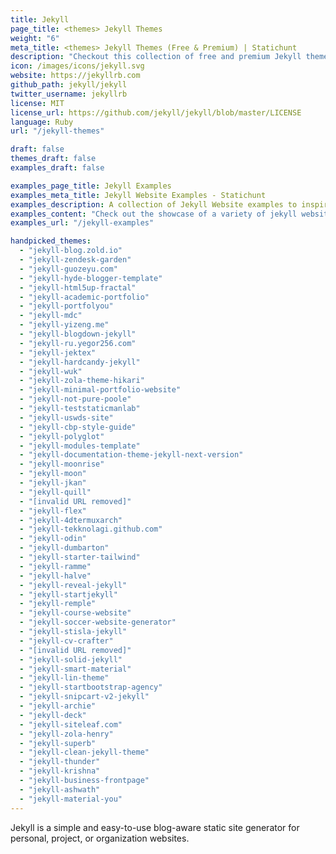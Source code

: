 ```yaml
---
title: Jekyll
page_title: <themes> Jekyll Themes
weight: "6"
meta_title: <themes> Jekyll Themes (Free & Premium) | Statichunt
description: "Checkout this collection of free and premium Jekyll themes to jumpstart your next Jekyll project."
icon: /images/icons/jekyll.svg
website: https://jekyllrb.com
github_path: jekyll/jekyll
twitter_username: jekyllrb
license: MIT
license_url: https://github.com/jekyll/jekyll/blob/master/LICENSE
language: Ruby
url: "/jekyll-themes"

draft: false
themes_draft: false
examples_draft: false

examples_page_title: Jekyll Examples
examples_meta_title: Jekyll Website Examples - Statichunt
examples_description: A collection of Jekyll Website examples to inspire the creation of your next web Project.
examples_content: "Check out the showcase of a variety of jekyll website examples. Get inspired about building your next web project on the Jekyll static site generator"
examples_url: "/jekyll-examples"

handpicked_themes:
  - "jekyll-blog.zold.io"
  - "jekyll-zendesk-garden"
  - "jekyll-guozeyu.com"
  - "jekyll-hyde-blogger-template"
  - "jekyll-html5up-fractal"
  - "jekyll-academic-portfolio"
  - "jekyll-portfolyou"
  - "jekyll-mdc"
  - "jekyll-yizeng.me"
  - "jekyll-blogdown-jekyll"
  - "jekyll-ru.yegor256.com"
  - "jekyll-jektex"
  - "jekyll-hardcandy-jekyll"
  - "jekyll-wuk"
  - "jekyll-zola-theme-hikari"
  - "jekyll-minimal-portfolio-website"
  - "jekyll-not-pure-poole"
  - "jekyll-teststaticmanlab"
  - "jekyll-uswds-site"
  - "jekyll-cbp-style-guide"
  - "jekyll-polyglot"
  - "jekyll-modules-template"
  - "jekyll-documentation-theme-jekyll-next-version"
  - "jekyll-moonrise"
  - "jekyll-moon"
  - "jekyll-jkan"
  - "jekyll-quill"
  - "[invalid URL removed]"
  - "jekyll-flex"
  - "jekyll-4dtermuxarch"
  - "jekyll-tekknolagi.github.com"
  - "jekyll-odin"
  - "jekyll-dumbarton"
  - "jekyll-starter-tailwind"
  - "jekyll-ramme"
  - "jekyll-halve"
  - "jekyll-reveal-jekyll"
  - "jekyll-startjekyll"
  - "jekyll-remple"
  - "jekyll-course-website"
  - "jekyll-soccer-website-generator"
  - "jekyll-stisla-jekyll"
  - "jekyll-cv-crafter"
  - "[invalid URL removed]"
  - "jekyll-solid-jekyll"
  - "jekyll-smart-material"
  - "jekyll-lin-theme"
  - "jekyll-startbootstrap-agency"
  - "jekyll-snipcart-v2-jekyll"
  - "jekyll-archie"
  - "jekyll-deck"
  - "jekyll-siteleaf.com"
  - "jekyll-zola-henry"
  - "jekyll-superb"
  - "jekyll-clean-jekyll-theme"
  - "jekyll-thunder"
  - "jekyll-krishna"
  - "jekyll-business-frontpage"
  - "jekyll-ashwath"
  - "jekyll-material-you"
---
```


Jekyll is a simple and easy-to-use blog-aware static site generator for personal, project, or organization websites.

